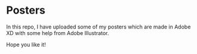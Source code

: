 # Posters

In this repo, I have uploaded some of my posters which are made in Adobe XD with some help from Adobe Illustrator. 

Hope you like it!
